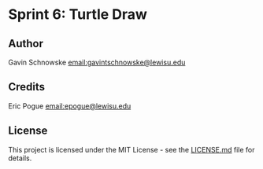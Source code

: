 # Sprint 6: Turtle Draw 

## Author
Gavin Schnowske [email:gavintschnowske@lewisu.edu](mailto:gavintschnowske@lewisu.edu)

## Credits
Eric Pogue [email:epogue@lewisu.edu](mailto:epogue@lewisu.edu)

## License
This project is licensed under the MIT License - see the [LICENSE.md](LICENSE) file for details.
